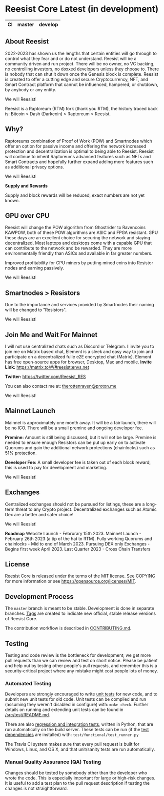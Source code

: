 Reesist Core Latest (in development)
===========================

|CI|master|develop|
|-|-|-|

**About Reesist**
---------------

2022-2023 has shown us the lengths that certain entities will go through to control what they fear and or do not understand. Reesist will be a community driven and run project. There will be no owner, no VC backing, no controlling investors, no doxxed developers unless they choose to. There is nobody that can shut it down once the Genesis block is complete. Reesist is created to offer a cutting edge and secure Cryptocurrency, NFT, and Smart Contract platform that cannot be influenced, hampered, or shutdown, by anybody or any entity. 

We will Reesist!

Reesist is a Raptoreum (RTM) fork (thank you RTM), the history traced back is: Bitcoin > Dash (Darkcoin) > Raptoreum > Reesist.

**Why?**
-----

Raptoreums combination of Proof of Work (POW) and Smartnodes which offer an option for passive income and offering the network increased protection and decentralization is optimal to being able to Reesist. Reesist will continue to inherit Raptoreums advanced features such as NFTs and Smart Contracts and hopefully further expand adding more features such as additional privacy options.

We will Reesist!

**Supply and Rewards**

Supply and block rewards will be reduced, exact numbers are not yet known.

**GPU over CPU**
--------------

Reesist will change the POW algorithm from Ghostrider to Ravencoins KAWPOW, both of these POW algorithms are ASIC and FPGA resistant. GPU these days are an excellent choice for securing the network and staying decentralized. Most laptops and desktops come with a capable GPU that can contribute to the network and be rewarded. They are more environmentally friendly than ASICs and available in far greater numbers.

Improved profitability for GPU miners by putting mined coins into Resistor nodes and earning passively.

We will Reesist!

**Smartnodes > Resistors**
------------------------

Due to the importance and services provided by Smartnodes their naming will be changed to "Resistors".

We will Reesist!

**Join Me and Wait For Mainnet**
------------------------------

I will not use centralized chats such as Discord or Telegram. I invite you to join me on Matrix based chat, Element is a sleek and easy way to join and participate on a decentralized fulle e2E encrypted chat (Matrix). Element has free open-source apps for browser, Desktop, Mac and mobile.
**Invite Link:** https://matrix.to/#/#reesist:envs.net

**Twitter:** https://twitter.com/Reesist_RES

You can also contact me at: therottenraven@proton.me

We will Reesist!

**Mainnet Launch**
----------------

Mainnet is approximately one month away. It will be a fair launch, there will be no ICO. There will be a small premine and ongoing developer fee.

**Premine:** Amount is still being discussed, but it will not be large. Premine is needed to ensure enough Resistors can be put up early on to activate Quorums and gain the additional network protections (chainlocks) such as 51% protection.

**Developer Fee:** A small developer fee is taken out of each block reward, this is used to pay for development and marketing.

We will Reesist!

**Exchanges**
-----------

Centralized exchanges should not be pursued for listings, these are a long-term threat to any Crypto project. Decentralized exchanges such as Atomic Dex are a better and safer choice!

We will Reesist!

**Roadmap**
Website Launch - Februrary 15th 2023.
Mainnet Launch - February 26th 2023 (a tip of the hat to RTM).
Fully working Quorums and chainlocks - Mid to end of March 2023.
Pursuing DEX only Exchanges - Begins first week April 2023.
Last Quarter 2023 - Cross Chain Transfers


License
-------

Reesist Core is released under the terms of the MIT license. See [COPYING](COPYING) for more
information or see https://opensource.org/licenses/MIT.

Development Process
-------------------

The `master` branch is meant to be stable. Development is done in separate branches.
[Tags](https://github.com/Reesist/reesist/tags) are created to indicate new official,
stable release versions of Reesist Core.

The contribution workflow is described in [CONTRIBUTING.md](CONTRIBUTING.md).

Testing
-------

Testing and code review is the bottleneck for development; we get more pull
requests than we can review and test on short notice. Please be patient and help out by testing
other people's pull requests, and remember this is a security-critical project where any mistake might cost people
lots of money.

### Automated Testing

Developers are strongly encouraged to write [unit tests](src/test/README.md) for new code, and to
submit new unit tests for old code. Unit tests can be compiled and run
(assuming they weren't disabled in configure) with: `make check`. Further details on running
and extending unit tests can be found in [/src/test/README.md](/src/test/README.md).

There are also [regression and integration tests](/test), written
in Python, that are run automatically on the build server.
These tests can be run (if the [test dependencies](/test) are installed) with: `test/functional/test_runner.py`

The Travis CI system makes sure that every pull request is built for Windows, Linux, and OS X, and that unit/sanity tests are run automatically.

### Manual Quality Assurance (QA) Testing

Changes should be tested by somebody other than the developer who wrote the
code. This is especially important for large or high-risk changes. It is useful
to add a test plan to the pull request description if testing the changes is
not straightforward.
